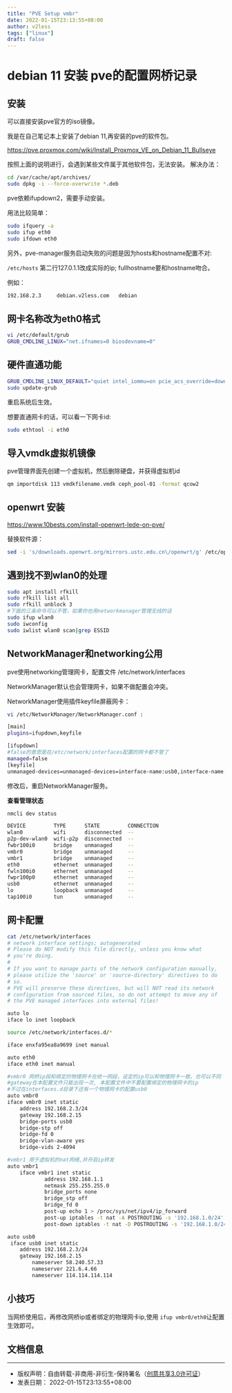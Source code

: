 ```yaml
---
title: "PVE Setup vmbr"
date: 2022-01-15T23:13:55+08:00
author: v2less
tags: ["linux"]
draft: false
---
```


# debian 11 安装 pve的配置网桥记录

## 安装

可以直接安装pve官方的iso镜像。

我是在自己笔记本上安装了debian 11,再安装的pve的软件包。

<https://pve.proxmox.com/wiki/Install_Proxmox_VE_on_Debian_11_Bullseye>

按照上面的说明进行，会遇到某些文件属于其他软件包，无法安装。
解决办法：
```bash
cd /var/cache/apt/archives/
sudo dpkg -i --force-overwrite *.deb
```
pve依赖ifupdown2，需要手动安装。

用法比较简单：
```bash
sudo ifquery -a
sudo ifup eth0
sudo ifdown eth0
```

另外，pve-manager服务启动失败的问题是因为hosts和hostname配置不对:

`/etc/hosts`
第二行127.0.1.1改成实际的ip;
fullhostname要和hostname吻合。

例如：
```bash
192.168.2.3     debian.v2less.com	debian
```

## 网卡名称改为eth0格式

```bash
vi /etc/default/grub
GRUB_CMDLINE_LINUX="net.ifnames=0 biosdevname=0"
```
## 硬件直通功能

```bash
GRUB_CMDLINE_LINUX_DEFAULT="quiet intel_iommu=on pcie_acs_override=downstream"
sudo update-grub
```

重启系统后生效。

想要直通网卡的话，可以看一下网卡id:
```bash
sudo ethtool -i eth0
```

## 导入vmdk虚拟机镜像

pve管理界面先创建一个虚拟机，然后删除硬盘，并获得虚拟机id

```bash
qm importdisk 113 vmdkfilename.vmdk ceph_pool-01 -format qcow2
```

## openwrt 安装

<https://www.10bests.com/install-openwrt-lede-on-pve/>

替换软件源：
```bash
sed -i 's/downloads.openwrt.org/mirrors.ustc.edu.cn\/openwrt/g' /etc/opkg/distfeeds.conf
```
## 遇到找不到wlan0的处理

```bash
sudo apt install rfkill
sudo rfkill list all
sudo rfkill unblock 3
#下面的三条命令可以不管，如果你也用networkmanager管理无线的话
sudo ifup wlan0
sudo iwconfig
sudo iwlist wlan0 scan|grep ESSID
```
## NetworkManager和networking公用

pve使用networking管理网卡，配置文件 /etc/network/interfaces

NetworkManager默认也会管理网卡，如果不做配置会冲突。

NetworkManager使用插件keyfile屏蔽网卡：
```bash
vi /etc/NetworkManager/NetworkManager.conf :

[main]
plugins=ifupdown,keyfile

[ifupdown]
#false的意思是在/etc/network/interfaces配置的网卡都不管了
managed=false
[keyfile]
unmanaged-devices=unmanaged-devices=interface-name:usb0,interface-name:vmbr*,interface-name:fw*,interface-name:tap*
```

修改后，重启NetworkManager服务。

**查看管理状态**
```bash
nmcli dev status

DEVICE         TYPE      STATE         CONNECTION 
wlan0          wifi      disconnected  --         
p2p-dev-wlan0  wifi-p2p  disconnected  --         
fwbr100i0      bridge    unmanaged     --         
vmbr0          bridge    unmanaged     --         
vmbr1          bridge    unmanaged     --         
eth0           ethernet  unmanaged     --         
fwln100i0      ethernet  unmanaged     --         
fwpr100p0      ethernet  unmanaged     --         
usb0           ethernet  unmanaged     --         
lo             loopback  unmanaged     --         
tap100i0       tun       unmanaged     --

```

## 网卡配置
```bash
cat /etc/network/interfaces
# network interface settings; autogenerated
# Please do NOT modify this file directly, unless you know what
# you're doing.
#
# If you want to manage parts of the network configuration manually,
# please utilize the 'source' or 'source-directory' directives to do
# so.
# PVE will preserve these directives, but will NOT read its network
# configuration from sourced files, so do not attempt to move any of
# the PVE managed interfaces into external files!

auto lo
iface lo inet loopback

source /etc/network/interfaces.d/*

iface enxfa95ea8a9699 inet manual

auto eth0
iface eth0 inet manual

#vmbr0 网桥ip段和绑定的物理网卡在统一网段，设定的ip可以和物理网卡一致，也可以不同
#gateway在本配置文件只能出现一次, 本配置文件中不要配置绑定的物理网卡的ip
#不过在interfaces.d目录下还有一个物理网卡的配置usb0
auto vmbr0
iface vmbr0 inet static
	address 192.168.2.3/24
	gateway 192.168.2.15
	bridge-ports usb0
	bridge-stp off
	bridge-fd 0
	bridge-vlan-aware yes
	bridge-vids 2-4094

#vmbr1 用于虚拟机的nat网络,并开启ip转发
auto vmbr1
    iface vmbr1 inet static
            address 192.168.1.1
            netmask 255.255.255.0
            bridge_ports none
            bridge_stp off
            bridge_fd 0
            post-up echo 1 > /proc/sys/net/ipv4/ip_forward
            post-up iptables -t nat -A POSTROUTING -s '192.168.1.0/24' -o vmbr0 -j MASQUERADE
            post-down iptables -t nat -D POSTROUTING -s '192.168.1.0/24' -o vmbr0 -j MASQUERADE

```

```bash
auto usb0
 iface usb0 inet static
	address 192.168.2.3/24
	gateway 192.168.2.15
        nameserver 58.240.57.33
        nameserver 221.6.4.66
        nameserver 114.114.114.114
```

## 小技巧

当网桥使用后，再修改网桥ip或者绑定的物理网卡ip,使用 `ifup vmbr0/eth0`让配置生效即可。


## 文档信息
---
- 版权声明：自由转载-非商用-非衍生-保持署名（[创意共享3.0许可证](https://creativecommons.org/licenses/by-nc-nd/3.0/deed.zh)）
- 发表日期： 2022-01-15T23:13:55+08:00
